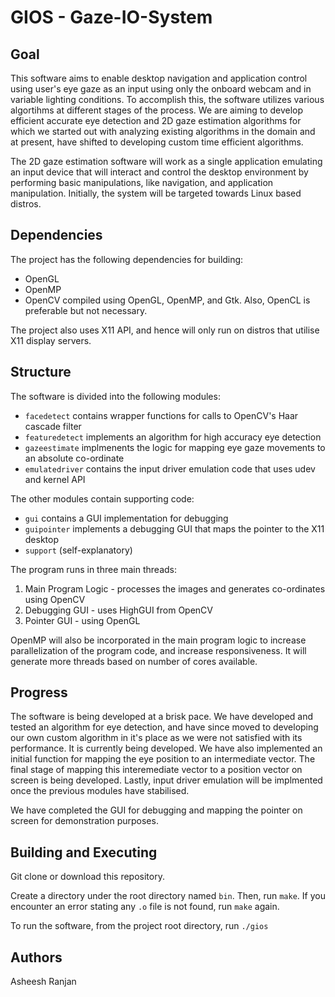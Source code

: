 GIOS - Gaze-IO-System
==============


Goal
----
This software aims to enable desktop navigation and application control using user's eye gaze as an input using only the onboard webcam and in variable lighting conditions. To accomplish this, the software utilizes various algortihms at different stages of the process. We are aiming to develop efficient accurate eye detection and 2D gaze estimation algorithms for which we started out with analyzing existing algorithms in the domain and at present, have shifted to developing custom time efficient algorithms. 

The 2D gaze estimation software will work as a single application emulating an input device that will interact and control the desktop environment by performing basic manipulations, like navigation, and application manipulation. Initially, the system will be targeted towards Linux based distros. 

Dependencies
------------
The project has the following dependencies for building:
- OpenGL
- OpenMP
- OpenCV compiled using OpenGL, OpenMP, and Gtk. Also, OpenCL is preferable but not necessary.

The project also uses X11 API, and hence will only run on distros that utilise X11 display servers.

Structure
---------
The software is divided into the following modules:
- `facedetect` contains wrapper functions for calls to OpenCV's Haar cascade filter
- `featuredetect` implements an algorithm for high accuracy eye detection
- `gazeestimate` implmenents the logic for mapping eye gaze movements to an absolute co-ordinate
- `emulatedriver` contains the input driver emulation code that uses udev and kernel API

The other modules contain supporting code:
- `gui` contains a GUI implementation for debugging
- `guipointer` implements a debugging GUI that maps the pointer to the X11 desktop
- `support` (self-explanatory)

The program runs in three main threads:

1. Main Program Logic - processes the images and generates co-ordinates using OpenCV
2. Debugging GUI - uses HighGUI from OpenCV
3. Pointer GUI - using OpenGL 

OpenMP will also be incorporated in the main program logic to increase parallelization of the program code, and increase responsiveness. It will generate more threads based on number of cores available.

Progress
--------
The software is being developed at a brisk pace. We have developed and tested an algorithm for eye detection, and have since moved to developing our own custom algorithm in it's place as we were not satisfied with its performance. It is currently being developed. We have also implemented an initial function for mapping the eye position to an intermediate vector. The final stage of mapping this interemediate vector to a position vector on screen is being developed. Lastly, input driver emulation will be implmented once the previous modules have stabilised.

We have completed the GUI for debugging and mapping the pointer on screen for demonstration purposes.


Building and Executing
----------------------

Git clone or download this repository.

Create a directory under the root directory named `bin`. Then, run `make`. If you encounter an error stating any `.o` file is not found, run `make` again. 

To run the software, from the project root directory, run `./gios`


Authors
-------
Asheesh Ranjan
